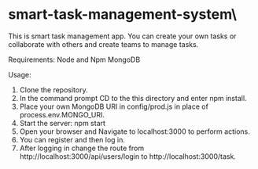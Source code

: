 # smart-task-management-system\

This is smart task management app. You can create your own tasks or collaborate with others and create  teams to manage tasks.

Requirements:
Node and Npm MongoDB

Usage:

1. Clone the repository.
2. In the command prompt CD to the this directory and enter npm install.
3. Place your own MongoDB URI in config/prod.js in place of process.env.MONGO_URI.
4. Start the server: npm start
5. Open your browser and Navigate to localhost:3000 to perform actions.
6. You can register and then log in.
7. After logging in change the route from http://localhost:3000/api/users/login to http://localhost:3000/task.
